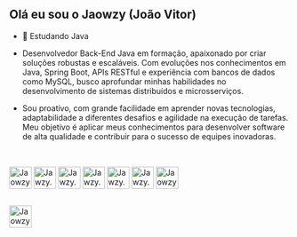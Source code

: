 ## Olá eu sou o Jaowzy (João Vitor)

- 🌱 Estudando Java

- Desenvolvedor Back-End Java em formação, apaixonado por criar soluções robustas e escaláveis. Com evoluções nos conhecimentos em Java, Spring Boot, APIs RESTful e experiência com bancos de dados como MySQL, busco aprofundar minhas habilidades no desenvolvimento de sistemas distribuídos e microsserviços.

- Sou proativo, com grande facilidade em aprender novas tecnologias, adaptabilidade a diferentes desafios e agilidade na execução de tarefas. Meu objetivo é aplicar meus conhecimentos para desenvolver software de alta qualidade e contribuir para o sucesso de equipes inovadoras.

##

<div style="display: inline_block"><br>
      <img align="center" alt="Jaowzy.Js height="30" width="40" src="https://cdn.jsdelivr.net/gh/devicons/devicon@latest/icons/java/java-original-wordmark.svg" />
      <img align="center" alt="Jawzy.Js heigth="30" width="40" src="https://cdn.jsdelivr.net/gh/devicons/devicon@latest/icons/spring/spring-original.svg" />
      <img align="center" alt="Jawzy.Js heigth="30" width="40" src="https://cdn.jsdelivr.net/gh/devicons/devicon@latest/icons/mysql/mysql-original-wordmark.svg" />
      <img align="center" alt="Jawzy.Js heigth="30" width="40" src="https://cdn.jsdelivr.net/gh/devicons/devicon@latest/icons/dotnetcore/dotnetcore-original.svg" />
      <img align="center" alt="Jawzy.Js heigth="30" width="40" src="https://cdn.jsdelivr.net/gh/devicons/devicon@latest/icons/csharp/csharp-original.svg" />
      <img align="center" alt="Jawzy.Js heigth="30" width="40" src="https://cdn.jsdelivr.net/gh/devicons/devicon@latest/icons/python/python-original-wordmark.svg" />
      <img align="center" alt="Jaowzy.Js height="30" width="40" src="https://cdn.jsdelivr.net/gh/devicons/devicon@latest/icons/javascript/javascript-original.svg" />
</div>

##

<div>
  <a href="https://www.linkedin.com/in/jaowzy" target="_blank">
            <img align="center" alt="Jaowzy.li height="30" width="40" src="https://cdn.jsdelivr.net/gh/devicons/devicon@latest/icons/linkedin/linkedin-original.svg" target="_blank"></a>
</div>


